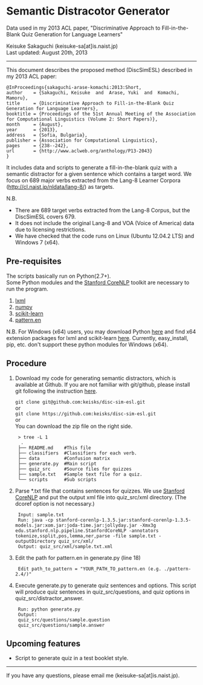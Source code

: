 # Semantic Distracotor Generator

Data used in my 2013 ACL paper, "Discriminative Approach to Fill-in-the-Blank Quiz Generation for Language Learners"

Keisuke Sakaguchi (keisuke-sa[at]is.naist.jp)  
Last updated: August 20th, 2013

- - -
This document describes the proposed method (DiscSimESL) described in my 2013 ACL paper:

    @InProceedings{sakaguchi-arase-komachi:2013:Short,
    author    = {Sakaguchi, Keisuke  and  Arase, Yuki  and  Komachi, Mamoru},
    title     = {Discriminative Approach to Fill-in-the-Blank Quiz Generation for Language Learners},
    booktitle = {Proceedings of the 51st Annual Meeting of the Association for Computational Linguistics (Volume 2: Short Papers)},
    month     = {August},
    year      = {2013},
    address   = {Sofia, Bulgaria},
    publisher = {Association for Computational Linguistics},
    pages     = {238--242},
    url       = {http://www.aclweb.org/anthology/P13-2043}
    }

It includes data and scripts to generate a fill-in-the-blank quiz with a semantic distractor for a given sentence which contains a target word.
We focus on 689 major verbs extracted from the Lang-8 Learner Corpora (http://cl.naist.jp/nldata/lang-8/) as targets.

N.B. 

- There are 689 target verbs extracted from the Lang-8 Corpus, but the DiscSimESL covers 679.
- It does not include the original Lang-8 and VOA (Voice of America) data due to licensing restrictions.
- We have checked that the code runs on Linux (Ubuntu 12.04.2 LTS) and Windows 7 (x64).

## Pre-requisites
The scripts basically run on Python(2.7+).  
Some Python modules and the [Stanford CoreNLP](http://www-nlp.stanford.edu/software/corenlp.shtml) toolkit are necessary to run the program.

1. [lxml](http://lxml.de/) 
2. [numpy](http://www.numpy.org/)
3. [scikit-learn](http://scikit-learn.org/stable/)
4. [pattern.en](http://www.clips.ua.ac.be/pages/pattern-en)

N.B. 
For Windows (x64) users, you may download Python [here](http://www.python.org/getit/) and find x64 extension packages for lxml and scikit-learn [here](http://www.lfd.uci.edu/~gohlke/pythonlibs/). Currently, easy_install, pip, etc. don't support these python modules for Windows (x64).


## Procedure
1. Download my code for generating semantic distractors, which is available at Github. If you are not familiar with git/github, please install git following the instruction [here](http://git-scm.com/book/en/Getting-Started-Installing-Git).

    `` git clone git@github.com:keisks/disc-sim-esl.git ``   
    or  
    `` git clone https://github.com:keisks/disc-sim-esl.git ``  
    or  
    You can download the zip file on the right side.


        > tree -L 1
         .
        ├── README.md    #This file
        ├── classifiers  #Classifiers for each verb.
        ├── data         #Confusion matrix
        ├── generate.py  #Main script
        ├── quiz_src     #Source files for quizzes
        ├── sample.txt   #Sample text file for a quiz.
        └── scripts      #Sub scripts


2. Parse *.txt file that contains sentences for quizzes. We use [Stanford CoreNLP](http://www-nlp.stanford.edu/software/corenlp.shtml) and put the output xml file into quiz_src/xml directory. (The dcoref option is not necessary.)

        Input: sample.txt  
        Run: java -cp stanford-corenlp-1.3.5.jar:stanford-corenlp-1.3.5-models.jar:xom.jar:joda-time.jar:jollyday.jar -Xmx3g edu.stanford.nlp.pipeline.StanfordCoreNLP -annotators tokenize,ssplit,pos,lemma,ner,parse -file sample.txt -outputDirectory quiz_src/xml/  
        Output: quiz_src/xml/sample.txt.xml



3. Edit the path for pattern.en in generate.py (line 18)

        Edit path_to_pattern = "YOUR_PATH_TO_pattern.en (e.g. ./pattern-2.4/)"


4. Execute generate.py to generate quiz sentences and options.
 This script will produce quiz sentences in quiz_src/questions, and quiz options in quiz_src/distractor_answer.

        Run: python generate.py
        Output:  
        quiz_src/questions/sample.question  
        quiz_src/questions/sample.answer


## Upcoming features
- Script to generate quiz in a test booklet style.

- - -
If you have any questions, please email me (keisuke-sa[at]is.naist.jp).

